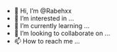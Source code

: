 - 👋 Hi, I’m @Rabehxx
- 👀 I’m interested in ...
- 🌱 I’m currently learning ...
- 💞️ I’m looking to collaborate on ...
- 📫 How to reach me ...

<!---
Rabehxx/Rabehxx is a ✨ special ✨ repository because its `README.md` (this file) appears on your GitHub profile.
You can click the Preview link to take a look at your changes.
--->
